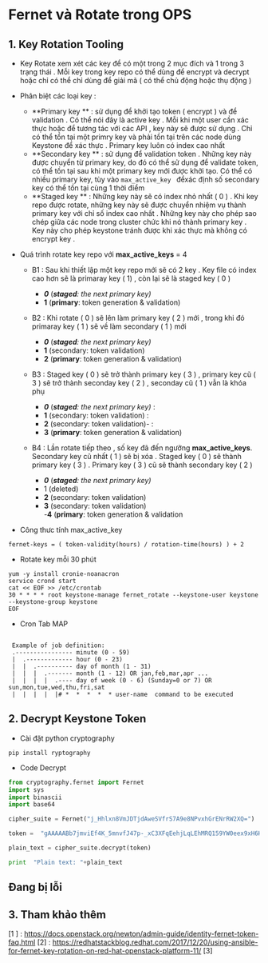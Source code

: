 

# Fernet và Rotate trong OPS


## 1. Key Rotation Tooling

- Key Rotate xem xét các key để có một trong 2 mục đích và 1 trong 3 trạng thái . Mỗi key trong key repo có thể dùng để encrypt và decrypt hoặc chỉ có thể chỉ dùng để giải mã ( có thể chủ động hoặc thụ động )  

- Phân biệt các loại key :
	- **Primary key  ** :  sử dụng để khởi tạo token ( encrypt ) và để validation . Có thể nói đây là active key . Mỗi khi một user cần xác thực hoặc để tương tác với các API , key này sẽ được sử dụng . Chỉ có thể tồn tại một primry key  và phải tồn tại trên các node dùng Keystone để xác thực . Primary key luôn có index cao nhất
	- **Secondary key **  : sử dụng để validation token . Những key này được chuyển từ primary key, do đó có thể sử dụng để validate token, có thể tồn tại sau khi một primary key mới được khởi tạo. Có thể có nhiều primary key, tùy vào `max_active_key ` đểxác định số secondary key có thể tồn tại cùng 1 thời điểm
	- **Staged key ** : Những key này sẽ có index nhỏ nhất ( 0 ) . Khi key repo được rotate, những key này sẽ được chuyển nhiệm vụ thành primary key với chỉ số index cao nhất . Những key này cho phép sao chép giữa các node trong cluster chức khi nó thành primary key . Key này cho phép keystone tránh được khi xác thực mà không có encrypt key .



- Quá trình rotate key repo với **max_active_keys** = 4
	- B1 :  Sau khi thiết lập một key repo mới sẽ có 2 key . Key file có index cao hơn sẽ là primaray key  ( 1) , còn lại sẽ là staged key ( 0 ) 
		- **_0_** (**_staged_**_: the next primary key)_  
		- **1** (**primary**: token generation & validation)

	- B2 : Khi rotate ( 0 ) sẽ lên làm primary key ( 2 )  mới , trong khi đó primaray key ( 1 )  sẽ về làm secondary ( 1 )  mới 
		- **_0_** (**_staged_**_: the next primary key)_  
		- **1** (secondary: token validation)  
		- **2** (**primary**: token generation & validation)
	- B3 :  Staged key ( 0  ) sẽ trở thành primary key ( 3 ) , primary key cũ ( 3 ) sẽ trở thành  seconday key ( 2 ) , seconday cũ ( 1 ) vẫn là khóa phụ
		- **_0_** (**_staged_**_: the next primary key)_  : 
		- **1** (secondary: token validation)  :
		- **2** (secondary: token validation)-  :
		- **3** (**primary**: token generation & validation)
	- B4 : Lần rotate tiếp theo , số key đã đến ngưỡng **max_active_keys**.  Secondary key cũ nhất ( 1 ) sẽ bị xóa . Staged key   ( 0 ) sẽ thành primary key ( 3  )  .  Primary key ( 3 ) cũ sẽ thành secondary key ( 2 )  
		- **_0_** (**_staged_**_: the next primary key)_  
		-  1 (deleted)  
		- **2** (secondary: token validation)  
		- **3** (secondary: token validation)  
		-**4** (**primary**: token generation & validation

- Công thưc tính max_active_key
```
fernet-keys = ( token-validity(hours) / rotation-time(hours) ) + 2
```


- Rotate key mỗi 30 phút
```
yum -y install cronie-noanacron
service crond start
cat << EOF >> /etc/crontab
30 * * * * root keystone-manage fernet_rotate --keystone-user keystone --keystone-group keystone
EOF
```


- Cron Tab MAP
```
 
 Example of job definition:
 .---------------- minute (0 - 59)
 |  .------------- hour (0 - 23)
 |  |  .---------- day of month (1 - 31)
 |  |  |  .------- month (1 - 12) OR jan,feb,mar,apr ...
 |  |  |  |  .---- day of week (0 - 6) (Sunday=0 or 7) OR sun,mon,tue,wed,thu,fri,sat
 |  |  |  |  |# *  *  *  *  * user-name  command to be executed

```


## 2. Decrypt Keystone Token

- Cài đặt python cryptography 
```
pip install ryptography
```

- Code Decrypt

```python
from cryptography.fernet import Fernet
import sys
import binascii
import base64

cipher_suite = Fernet("j_Hhlxn8VmJDTjdAweSVfrS7A9e8NPvxhGrENrRW2XQ=")

token =  "gAAAAABb7jmviEf4K_5mnvfJ47p-_xC3XFqEehjLqLEhMRQ159YW0eex9xH6H7XKCCDOV-V1qoUxyMBfqVy2P0AOept_vnLZgHdbqmjO0iPu3YAF4QOnc73cR2jzjcmN9RIi7JJzi93e8y0-7i9DfDnjtuTLEr7cgxTuRBW1d966gg0GGFIPlZY"

plain_text = cipher_suite.decrypt(token)

print  "Plain text: "+plain_text
```
## Đang bị lỗi 
## 3. Tham khảo thêm

[1 ] : https://docs.openstack.org/newton/admin-guide/identity-fernet-token-faq.html
[2] : https://redhatstackblog.redhat.com/2017/12/20/using-ansible-for-fernet-key-rotation-on-red-hat-openstack-platform-11/
[3]
